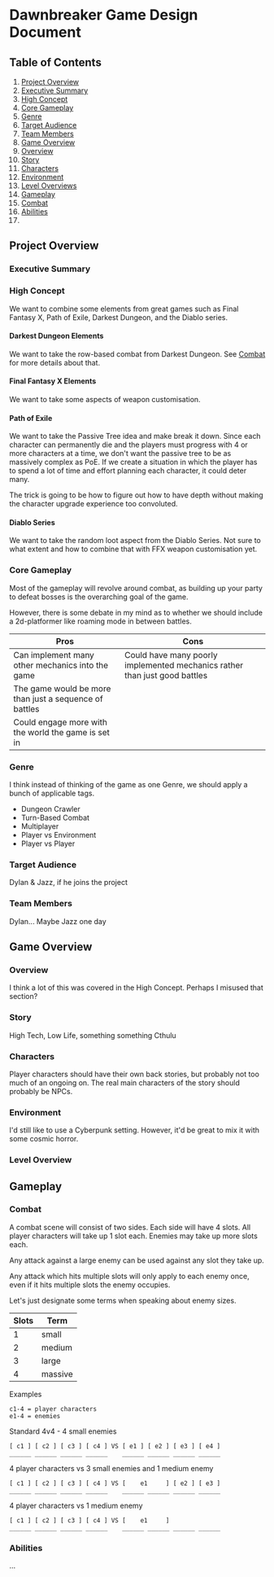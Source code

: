 # Dawnbreaker Game Design Document

## Table of Contents

1. [Project Overview](#project-overview)
  1. [Executive Summary](#executive-summary)
  2. [High Concept](#high-concept)
  3. [Core Gameplay](#core-gameplay)
  4. [Genre](#genre)
  5. [Target Audience](#target-audience)
  6. [Team Members](#team-members)
2. [Game Overview](#game-overview)
  1. [Overview](#overview)
  2. [Story](#story)
  3. [Characters](#characters)
  4. [Environment](#environment)
  6. [Level Overviews](#level-overviews)
3. [Gameplay](#gameplay)
  1. [Combat](#combat)
  2. [Abilities](#abilities)
  3. 
  
## Project Overview

### Executive Summary

### High Concept

We want to combine some elements from great games such as Final Fantasy X, Path of Exile, Darkest Dungeon, and the Diablo series.

#### Darkest Dungeon Elements

We want to take the row-based combat from Darkest Dungeon. See [Combat](#combat) for more details about that.

#### Final Fantasy X Elements

We want to take some aspects of weapon customisation.

#### Path of Exile

We want to take the Passive Tree idea and make break it down. Since each character can permanently die and the players must progress with 4 or more characters at a time, we don't want the passive tree to be as massively complex as PoE. If we create a situation in which the player has to spend a lot of time and effort planning each character, it could deter many.

The trick is going to be how to figure out how to have depth without making the character upgrade experience too convoluted.

#### Diablo Series

We want to take the random loot aspect from the Diablo Series. Not sure to what extent and how to combine that with FFX weapon customisation yet.

### Core Gameplay

Most of the gameplay will revolve around combat, as building up your party to defeat bosses is the overarching goal of the game.

However, there is some debate in my mind as to whether we should include a 2d-platformer like roaming mode in between battles.

| Pros | Cons |
|------|------|
| Can implement many other mechanics into the game | Could have many poorly implemented mechanics rather than just good battles
| The game would be more than just a sequence of battles |
| Could engage more with the world the game is set in |

### Genre

I think instead of thinking of the game as one Genre, we should apply a bunch of applicable tags.

- Dungeon Crawler
- Turn-Based Combat
- Multiplayer
- Player vs Environment
- Player vs Player

### Target Audience

Dylan & Jazz, if he joins the project

### Team Members

Dylan... Maybe Jazz one day

## Game Overview

### Overview

I think a lot of this was covered in the High Concept. Perhaps I misused that section?

### Story

High Tech, Low Life, something something Cthulu

### Characters

Player characters should have their own back stories, but probably not too much of an ongoing on. The real main characters of the story should probably be NPCs.

### Environment

I'd still like to use a Cyberpunk setting. However, it'd be great to mix it with some cosmic horror.

### Level Overview

## Gameplay

### Combat

A combat scene will consist of two sides. Each side will have 4 slots. All player characters will take up 1 slot each. Enemies may take up more slots each.

Any attack against a large enemy can be used against any slot they take up.

Any attack which hits multiple slots will only apply to each enemy once, even if it hits multiple slots the enemy occupies.

Let's just designate some terms when speaking about enemy sizes.

| Slots | Term |
|-------|------|
| 1 | small
| 2 | medium
| 3 | large
| 4 | massive

Examples

```
c1-4 = player characters
e1-4 = enemies 
```

Standard 4v4 - 4 small enemies
```
[ c1 ] [ c2 ] [ c3 ] [ c4 ] VS [ e1 ] [ e2 ] [ e3 ] [ e4 ]
______ ______ ______ ______    ______ ______ ______ ______
```

4 player characters vs 3 small enemies and 1 medium enemy

```
[ c1 ] [ c2 ] [ c3 ] [ c4 ] VS [    e1     ] [ e2 ] [ e3 ]
______ ______ ______ ______    ______ ______ ______ ______
```

4 player characters vs 1 medium enemy
```
[ c1 ] [ c2 ] [ c3 ] [ c4 ] VS [    e1     ] 
______ ______ ______ ______    ______ ______ ______ ______
```

### Abilities

...
